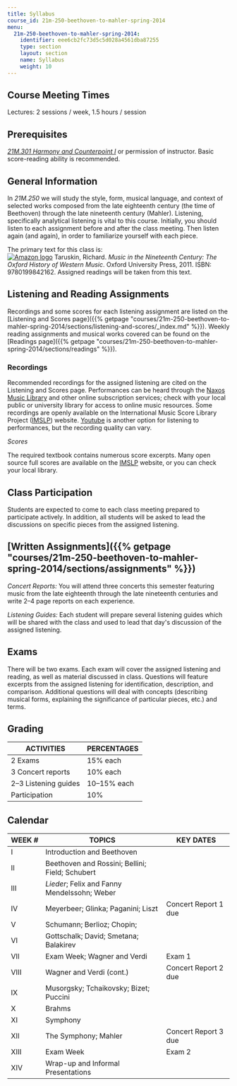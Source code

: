 ```yaml
---
title: Syllabus
course_id: 21m-250-beethoven-to-mahler-spring-2014
menu:
  21m-250-beethoven-to-mahler-spring-2014:
    identifier: eee6cb2fc73d5c5d028a4561dba87255
    type: section
    layout: section
    name: Syllabus
    weight: 10
---
```

Course Meeting Times
--------------------

Lectures: 2 sessions / week, 1.5 hours / session

Prerequisites
-------------

[_21M.301 Harmony and Counterpoint I_](./resolveuid/4a16a746d8d94c67b1cd15a83a556ab8) or permission of instructor. Basic score-reading ability is recommended.

General Information
-------------------

In _21M.250_ we will study the style, form, musical language, and context of selected works composed from the late eighteenth century (the time of Beethoven) through the late nineteenth century (Mahler). Listening, specifically analytical listening is vital to this course. Initially, you should listen to each assignment before and after the class meeting. Then listen again (and again), in order to familiarize yourself with each piece.

The primary text for this class is:  
[![Amazon logo](/images/a_logo_17.gif)](http://www.amazon.com/exec/obidos/ASIN/0199842167/ref=nosim/mitopencourse-20) Taruskin, Richard. _Music in the Nineteenth Century: The Oxford History of Western Music_. Oxford University Press, 2011. ISBN: 9780199842162. Assigned readings will be taken from this text.

Listening and Reading Assignments
---------------------------------

Recordings and some scores for each listening assignment are listed on the [Listening and Scores page]({{% getpage "courses/21m-250-beethoven-to-mahler-spring-2014/sections/listening-and-scores/_index.md" %}}). Weekly reading assignments and musical works covered can be found on the [Readings page]({{% getpage "courses/21m-250-beethoven-to-mahler-spring-2014/sections/readings" %}}).

### Recordings

Recommended recordings for the assigned listening are cited on the Listening and Scores page. Performances can be heard through the [Naxos Music Library](http://www.naxosmusiclibrary.com/) and other online subscription services; check with your local public or university library for access to online music resources. Some recordings are openly available on the International Music Score Library Project ([IMSLP](http://imslp.org)) website. [Youtube](http://youtube.com) is another option for listening to performances, but the recording quality can vary.

_Scores_

The required textbook contains numerous score excerpts. Many open source full scores are available on the [IMSLP](http://imslp.org) website, or you can check your local library.

Class Participation
-------------------

Students are expected to come to each class meeting prepared to participate actively. In addition, all students will be asked to lead the discussions on specific pieces from the assigned listening.

[Written Assignments]({{% getpage "courses/21m-250-beethoven-to-mahler-spring-2014/sections/assignments" %}}) 
--------------------------------------------------------------------------------------------------------------

_Concert Reports:_ You will attend three concerts this semester featuring music from the late eighteenth through the late nineteenth centuries and write 2–4 page reports on each experience.

_Listening Guides:_ Each student will prepare several listening guides which will be shared with the class and used to lead that day's discussion of the assigned listening.

Exams
-----

There will be two exams. Each exam will cover the assigned listening and reading, as well as material discussed in class. Questions will feature excerpts from the assigned listening for identification, description, and comparison. Additional questions will deal with concepts (describing musical forms, explaining the significance of particular pieces, etc.) and terms.

Grading
-------

| ACTIVITIES | PERCENTAGES |
| --- | --- |
| 2 Exams | 15% each |
| 3 Concert reports | 10% each |
| 2–3 Listening guides | 10–15% each |
| Participation | 10% 

Calendar
--------

| WEEK # | TOPICS | KEY DATES |
| --- | --- | --- |
| I | Introduction and Beethoven |   |
| II | Beethoven and Rossini; Bellini; Field; Schubert |   |
| III | _Lieder_; Felix and Fanny Mendelssohn; Weber |   |
| IV | Meyerbeer; Glinka; Paganini; Liszt | Concert Report 1 due |
| V | Schumann; Berlioz; Chopin; |   |
| VI | Gottschalk; David; Smetana; Balakirev |   |
| VII | Exam Week; Wagner and Verdi | Exam 1 |
| VIII | Wagner and Verdi (cont.) | Concert Report 2 due |
| IX | Musorgsky; Tchaikovsky; Bizet; Puccini |   |
| X | Brahms |   |
| XI | Symphony |   |
| XII | The Symphony; Mahler | Concert Report 3 due |
| XIII | Exam Week | Exam 2 |
| XIV | Wrap-up and Informal Presentations |
